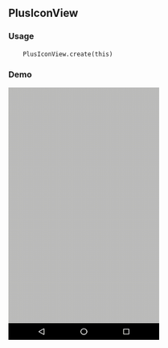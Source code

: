 ## PlusIconView

### Usage
```
    PlusIconView.create(this)
```

### Demo

<img src="https://github.com/Anwesh43/LinkedPlusIconView/blob/master/demo/plusiconview.gif" width="300px" height="500px">